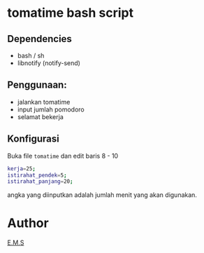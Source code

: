 # tomatime bash script

## Dependencies
  - bash / sh
  - libnotify (notify-send)

## Penggunaan:
  - jalankan tomatime
  - input jumlah pomodoro
  - selamat bekerja

## Konfigurasi
Buka file `tomatime` dan edit baris 8 - 10
``` bash
kerja=25;
istirahat_pendek=5;
istirahat_panjang=20;
```
angka yang diinputkan adalah jumlah menit yang akan digunakan.

# Author
[E.M.S](https://github.com/simkuring)
